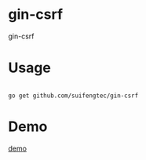 # gin-csrf

gin-csrf

# Usage
```

go get github.com/suifengtec/gin-csrf

```

# Demo

[demo](./_example)
